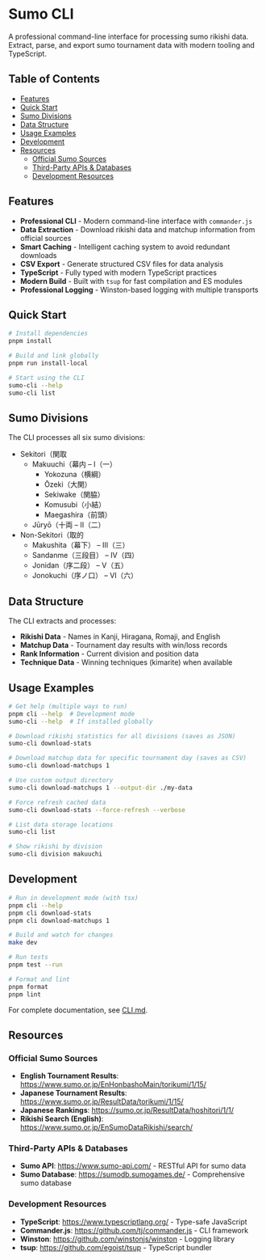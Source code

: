 <!-- omit in toc -->
# Sumo CLI

A professional command-line interface for processing sumo rikishi data. Extract, parse, and export sumo tournament data with modern tooling and TypeScript.

<!-- omit in toc -->
## Table of Contents

- [Features](#features)
- [Quick Start](#quick-start)
- [Sumo Divisions](#sumo-divisions)
- [Data Structure](#data-structure)
- [Usage Examples](#usage-examples)
- [Development](#development)
- [Resources](#resources)
  - [Official Sumo Sources](#official-sumo-sources)
  - [Third-Party APIs \& Databases](#third-party-apis--databases)
  - [Development Resources](#development-resources)

## Features

- **Professional CLI** - Modern command-line interface with `commander.js`
- **Data Extraction** - Download rikishi data and matchup information from official sources
- **Smart Caching** - Intelligent caching system to avoid redundant downloads
- **CSV Export** - Generate structured CSV files for data analysis
- **TypeScript** - Fully typed with modern TypeScript practices
- **Modern Build** - Built with `tsup` for fast compilation and ES modules
- **Professional Logging** - Winston-based logging with multiple transports

## Quick Start

```bash
# Install dependencies
pnpm install

# Build and link globally
pnpm run install-local

# Start using the CLI
sumo-cli --help
sumo-cli list
```

## Sumo Divisions

The CLI processes all six sumo divisions:

- Sekitori（関取
  - Makuuchi（幕内 – I（一）
    - Yokozuna（横綱）
    - Ōzeki（大関）
    - Sekiwake（関脇）
    - Komusubi（小結）
    - Maegashira（前頭）
  - Jūryō（十両 – II（二）
- Non-Sekitori（取的
  - Makushita（幕下） – III（三）
  - Sandanme（三段目） – IV（四）
  - Jonidan（序二段） – V（五）
  - Jonokuchi（序ノ口） – VI（六）

## Data Structure

The CLI extracts and processes:

- **Rikishi Data** - Names in Kanji, Hiragana, Romaji, and English
- **Matchup Data** - Tournament day results with win/loss records
- **Rank Information** - Current division and position data
- **Technique Data** - Winning techniques (kimarite) when available

## Usage Examples

```bash
# Get help (multiple ways to run)
pnpm cli --help  # Development mode
sumo-cli --help  # If installed globally

# Download rikishi statistics for all divisions (saves as JSON)
sumo-cli download-stats

# Download matchup data for specific tournament day (saves as CSV)
sumo-cli download-matchups 1

# Use custom output directory
sumo-cli download-matchups 1 --output-dir ./my-data

# Force refresh cached data
sumo-cli download-stats --force-refresh --verbose

# List data storage locations
sumo-cli list

# Show rikishi by division
sumo-cli division makuuchi
```

## Development

```bash
# Run in development mode (with tsx)
pnpm cli --help
pnpm cli download-stats
pnpm cli download-matchups 1

# Build and watch for changes
make dev

# Run tests
pnpm test --run

# Format and lint
pnpm format
pnpm lint
```

For complete documentation, see [CLI.md](./CLI.md).

## Resources

### Official Sumo Sources

- **English Tournament Results**: <https://www.sumo.or.jp/EnHonbashoMain/torikumi/1/15/>
- **Japanese Tournament Results**: <https://www.sumo.or.jp/ResultData/torikumi/1/15/>
- **Japanese Rankings**: <https://sumo.or.jp/ResultData/hoshitori/1/1/>
- **Rikishi Search (English)**: <https://www.sumo.or.jp/EnSumoDataRikishi/search/>

### Third-Party APIs & Databases

- **Sumo API**: <https://www.sumo-api.com/> - RESTful API for sumo data
- **Sumo Database**: <https://sumodb.sumogames.de/> - Comprehensive sumo database

### Development Resources

- **TypeScript**: <https://www.typescriptlang.org/> - Type-safe JavaScript
- **Commander.js**: <https://github.com/tj/commander.js> - CLI framework
- **Winston**: <https://github.com/winstonjs/winston> - Logging library
- **tsup**: <https://github.com/egoist/tsup> - TypeScript bundler
